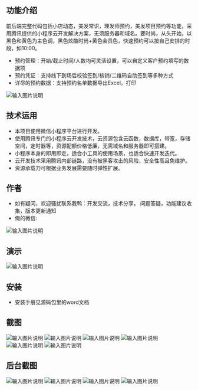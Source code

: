 ## 功能介绍 
前后端完整代码包括小店动态，美发常识，理发师预约，美发项目预约等功能，采用腾讯提供的小程序云开发解决方案，无须服务器和域名。要时尚，从头开始，以黑色和黄色为主色调，黑色炫酷时尚+黄色会员色，快速预约可以按自己安排的时段，如10:00。

- 预约管理：开始/截止时间/人数均可灵活设置，可以自定义客户预约填写的数据项
- 预约凭证：支持线下到场后校验签到/核销/二维码自助签到等多种方式
- 详尽的预约数据：支持预约名单数据导出Excel，打印

 ![输入图片说明](demo/%E5%BE%AE%E4%BF%A1%E5%9B%BE%E7%89%87_20220227185139.png)

## 技术运用
- 本项目使用微信小程序平台进行开发。
- 使用腾讯专门的小程序云开发技术，云资源包含云函数，数据库，带宽，存储空间，定时器等，资源配额价格低廉，无需域名和服务器即可搭建。
- 小程序本身的即用即走，适合小工具的使用场景，也适合快速开发迭代。
- 云开发技术采用腾讯内部链路，没有被黑客攻击的风险，安全性高且免维护。
- 资源承载力可根据业务发展需要随时弹性扩展。  



## 作者
- 如有疑问，欢迎骚扰联系我鸭：开发交流，技术分享， 问题答疑，功能建议收集，版本更新通知
- 俺的微信:

![输入图片说明](https://gitee.com/naive2021/smartcollege/raw/master/demo/author.jpg)



## 演示

  ![输入图片说明](demo/%E5%BE%AE%E4%BF%A1%E5%9B%BE%E7%89%87_20220227185139.png)




## 安装

- 安装手册见源码包里的word文档




## 截图
![输入图片说明](demo/%E9%A6%96%E9%A1%B5.png)
![输入图片说明](demo/%E8%80%81%E5%B8%88%E9%A2%84%E7%BA%A6.png)
![输入图片说明](demo/%E5%A4%B4%E5%8F%91.png)
 ![输入图片说明](demo/%E8%B5%84%E8%AE%AF.png)
![输入图片说明](demo/%E9%A2%84%E7%BA%A6%E6%97%B6%E6%AE%B5.png)
![输入图片说明](demo/%E4%B8%AA%E4%BA%BA%E4%B8%AD%E5%BF%83.png)



## 后台截图
![输入图片说明](demo/%E5%90%8E%E5%8F%B0-%E9%A2%84%E7%BA%A6%E7%AE%A1%E7%90%86.png)
![输入图片说明](demo/%E5%90%8E%E5%8F%B0-%E6%B7%BB%E5%8A%A0%E9%A2%84%E7%BA%A6.png)
![输入图片说明](demo/%E5%90%8E%E5%8F%B0-%E5%90%8D%E5%8D%95.png)
![输入图片说明](demo/%E5%90%8E%E5%8F%B0-%E9%A2%84%E7%BA%A6%E6%97%B6%E6%AE%B5.png)
